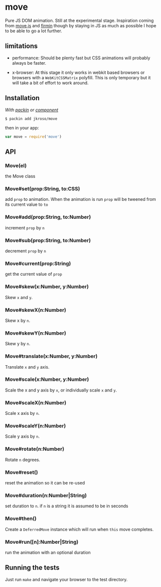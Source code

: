 
# move

  Pure JS DOM animation. Still at the experimental stage. Inspiration coming from [move.js](//github.com/visionmedia/move.js) and [firmin](http://extralogical.net/projects/firmin) though by staying in JS as much as possible I hope to be able to go a lot further.

## limitations

- performance: Should be plenty fast but CSS animations will probably always be faster.

- x-browser: At this stage it only works in webkit based browsers or browsers with a `WebKitCSSMatrix` polyfill. This is only temporary but it will take a bit of effort to work around.

## Installation

_With [packin](//github.com/jkroso/packin) or [component](//github.com/component/component)_

    $ packin add jkroso/move

then in your app:

```js
var move = require('move')
```

## API

### Move(el)

  the Move class

### Move#set(prop:String, to:CSS)

  add `prop` to animation. When the animation is run
  `prop` will be tweened from its current value to `to`

### Move#add(prop:String, to:Number)

  increment `prop` by `n`

### Move#sub(prop:String, to:Number)

  decrement `prop` by `n`

### Move#current(prop:String)

  get the current value of `prop`

### Move#skew(x:Number, y:Number)

  Skew `x` and `y`.

### Move#skewX(n:Number)

  Skew x by `n`.

### Move#skewY(n:Number)

  Skew y by `n`.

### Move#translate(x:Number, y:Number)

  Translate `x` and `y` axis.

### Move#scale(x:Number, y:Number)

  Scale the x and y axis by `x`, or
  individually scale `x` and `y`.

### Move#scaleX(n:Number)

  Scale x axis by `n`.

### Move#scaleY(n:Number)

  Scale y axis by `n`.

### Move#rotate(n:Number)

  Rotate `n` degrees.

### Move#reset()

  reset the animation so it can be re-used

### Move#duration(n:Number|String)

  set duration to `n`. if `n` is a string it
  is assumed to be in seconds

### Move#then()

  Create a `DeferredMove` instance which will run
  when `this` move completes.

### Move#run([n]:Number|String)

  run the animation with an optional duration

## Running the tests

Just run `make` and navigate your browser to the test directory.
